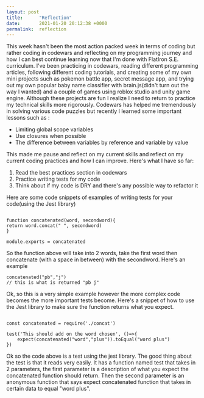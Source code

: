 ```yaml
---
layout: post
title:      "Reflection"
date:       2021-01-20 20:12:38 +0000
permalink:  reflection
---
```



This week hasn't been the most action packed week in terms of coding but rather coding in codewars and reflecting on my programming journey and how I can best continue learning now that I'm done with FlatIron S.E. curriculum. I've been practicing in codewars, reading different programming articles, following different coding tutorials, and creating some of my own mini projects such as pokemon battle app, secret message app, and trying out my own popular baby name classifier with brain.js(didn't turn out the way I wanted) and a couple of games using roblox studio and unity game engine. 
Although these projects are fun I realize I need to return to practice my technical skills more rigorously. Codewars has helped me tremendously in solving various code puzzles but recently I learned some important lessons such as :

* Limiting global scope variables
* Use closures when possible
* The difference between variables by reference and variable by value

This made me pause and reflect on my current skills and reflect on my current coding practices and how I can improve. 
Here's what I have so far:

1. Read the best practices section in  codewars
2. Practice writing tests for my code
3. Think about if my code is DRY and there's any possible way to refactor it

Here are some code snippets of examples of writing tests for your code(using the Jest library)

```

function concatenated(word, secondword){
return word.concat(" ", secondword)
}

module.exports = concatenated
```

So the function above will take into 2 words, take the first word then concatenate (with a space in between) with the secondword. Here's an example

```
concatenated("pb","j")
// this is what is returned "pb j"
```

Ok, so this is a very simple example however the more complex code becomes the more important tests become. Here's a snippet of how to use the Jest library to make sure the function returns what you expect. 


```

const concatenated = require('./concat')

test('This should add on the word chosen', ()=>{
    expect(concatenated("word","plus")).toEqual("word plus")
})
```

Ok so the code above is a test using the jest library. The good thing about the test is that it reads very easily. It has a function named test that takes in 2 parameters, the first parameter is a description of what you expect the concatenated function should return. Then the second parameter is an anonymous function that says expect concatenated function that takes in certain data to equal "word plus".




